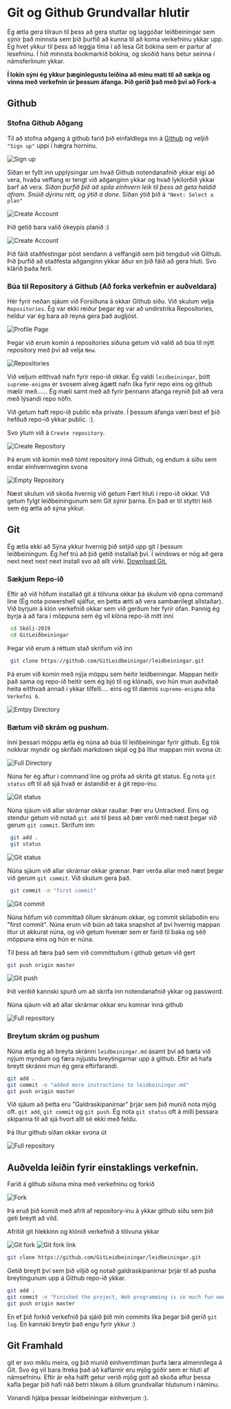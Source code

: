 # Git og Github Grundvallar hlutir

Ég ætla gera tilraun til þess að gera stuttar og laggóðar leiðbeiningar sem sýnir það minnsta sem þið þurfið að kunna til að koma verkefninu ykkar upp. Ég hvet ykkur til þess að leggja tíma í að lesa Git bókina sem er partur af lesefninu. Í hið minnsta bookmarkið bókina, og skoðið hans betur seinna í námsferlinum ykkar.

**Í lokin sýni ég ykkur þæginlegustu leiðina að mínu mati til að sækja og vinna með verkefnin úr þessum áfanga. Þið gerið það með því að Fork-a**

## Github

### Stofna Github Aðgang

Til að stofna aðgang á github farið þið einfaldlega inn á [Github](https://github.com/) og veljið `"Sign up"` uppi í hægra horninu.

![Sign up](/sign-up.png)

Síðan er fyllt inn upplýsingar um hvað Github notendanafnið ykkar eigi að vera, hvaða veffang er tengt við aðganginn ykkar og hvað lykilorðið ykkar þarf að vera. *Síðan þurfið þið að spila einhvern leik til þess að geta haldið áfram. Snúið dýrinu rétt, og ýtið á done.* Síðan ýtið þið á `"Next: Select a plan"`

![Create Account](/create-account.png)

Þið getið bara valið ókeypis planið :)

![Create Account](/choose-plan.png)

Þið fáið staðfestingar póst sendann á veffangið sem þið tengduð við Github. Þið þurfið að staðfesta aðganginn ykkar áður en þið fáið að gera hluti. Svo klárið þaða ferli.

### Búa til Repository á Github (Að forka verkefnin er auðveldara)

Hér fyrir neðan sjáum við Forsíðuna á okkar Github síðu. Við skulum velja `Repositories`. Ég var ekki reiður þegar ég var að undirstrika Repositories, heldur var ég bara að reyna gera það augljóst.

![Profile Page](/profile-page.png)

Þegar við erum komin á repositories síðuna getum við valið að búa til nýtt repository með því að velja `New`.

![Repositories](/repositories.png)

Við veljum eitthvað nafn fyrir repo-ið okkar. Ég valdi `leidbeiningar`, þótt `supreme-enigma` er svosem alveg ágætt nafn líka fyrir repo eins og github mælir með...... Ég mæli samt með að fyrir þennann áfanga reynið þið að vera með lýsandi repo nöfn.

Við getum haft repo-ið public eða private. Í þessum áfanga væri best ef þið hefðuð repo-ið ykkar public. :).

Svo ýtum við á `Create repository`.

![Create Repository](/create-repository.png)

Þá erum við komin með tómt repository inná Github, og endum á síðu sem endar einhvernveginn svona

![Empty Repository](/empty-repository.png)

Næst skulum við skoða hvernig við getum Fært hluti í repo-ið okkar. Við getum fylgt leiðbeiningunum sem Git sýnir þarna. En það er til styttri leið sem ég ætla að sýna ykkur.  

## Git

Ég ætla ekki að Sýna ykkur hvernig þið setjið upp git í þessum leiðbeiningum. Ég hef trú að þið getið installað því. Í windows er nóg að gera next next next next install svo að allt virki. [Download Git.](https://git-scm.com/download/)

### Sækjum Repo-ið

Eftir að við höfum installað git á tölvuna okkar þá skulum við opna command line (Ég nota powershell sjálfur, en þetta ætti að vera sambærilegt allstaðar). Við byrjum á klón verkefnið okkar sem við gerðum hér fyrir ofan. Þannig ég byrja á að fara í möppuna sem ég vil klóna repo-ið mitt inní

```sh
 cd Skóli-2019
 cd GitLeiðbeiningar
 ```
Þegar við erum á réttum stað skrifum við inn
```sh
 git clone https://github.com/GitLeidbeiningar/leidbeiningar.git
 ```

Þá erum við komin með nýja möppu sem heitir leidbeiningar. Mappan heitir það sama og repo-ið heitir sem ég bjó til og klónaði, svo hún mun auðvitað heita eitthvað annað í ykkar tilfelli.... eins og til dæmis `supreme-enigma` eða `Verkefni 6`.

![Emtpy Directory](/empty-directory-repository.png)

### Bætum við skrám og pushum.

Inní þessari möppu ætla ég núna að búa til leiðbeiningar fyrir github. Ég tók nokkrar myndir og skrifaði markdown skjal og þá lítur mappan mín svona út:

![Full Directory](/full-directory-repository.png)

Núna fer ég aftur í command line og prófa að skrifa git status. Ég nota `git status` oft til að sjá hvað er ástandið er á git repo-inu.

![Git status](/git-status-1.png)

Núna sjáum við allar skrárnar okkar rauðar. Þær eru Untracked. Eins og stendur getum við notað `git add` til þess að þær verði með næst þegar við gerum `git commit`. Skrifum inn:

```sh
 git add .
 git status
 ```

![Git status](/git-status-2.png)

Núna sjáum við allar skrárnar okkar grænar. Þær verða allar með næst þegar við gerum `git commit`. Við skulum gera það.

```sh
 git commit -m "first commit"
 ```

 ![Git commit](/git-commit.png)

 Núna höfum við committað öllum skránum okkar, og commit skilaboðin eru "first commit". Núna erum við búin að taka snapshot af því hvernig mappan lítur út akkurat núna, og við getum hvenær sem er farið til baka og séð möppuna eins og hún er núna.

 Til þess að færa það sem við committuðum í github getum við gert

 ```sh
 git push origin master
 ```

 ![Git push](/git-push.png)

 Þið verðið kannski spurð um að skrifa inn notendanafnið ykkar og password.

 Núna sjáum við að allar skrárnar okkar eru komnar inná github

![Full repository](/full-repository.png)

### Breytum skrám og pushum

Núna ætla ég að breyta skránni `leidbeiningar.md` ásamt því að bæta við nýjum myndum og færa nýjustu breytingarnar upp á github. Eftir að hafa breytt skránni mun ég gera eftirfarandi.

```sh
git add .
git commit -m "added more instructions to leidbeiningar.md"
git push origin master
```

Við sjáum að þetta eru "Galdraskipanirnar" þrjár sem þið munið nota mjög oft. `git add`, `git commit` og `git push`. Ég nota `git status` oft á milli þessara skipanna til að sjá hvort allt sé ekki með feldu.

Þá lítur github síðan okkar svona út

![Full repository](/full-repository.png)

## Auðvelda leiðin fyrir einstaklings verkefnin.

Farið á github síðuna mína með verkefninu og forkið

![Fork](/git-fork.png)

Þá eruð þið komið með afrit af repository-inu á ykkar github síðu sem þið geti breytt að vild.

Afritið git hlekkinn og klónið verkefnið á tölvuna ykkar

![Git fork](/clone-forked-repo.png)
![Git fork link](/clone-forked-repo-link.png)

```sh
git clone https://github.com/GitLeidbeiningar/leidbeiningar.git
```

Getið breytt því sem þið viljið og notað galdraskipanirnar þrjár til að pusha breytingunum upp á Github repo-ið ykkar.

```sh
git add .
git commit -m "Finished the project, Web programming is so much fun wow"
git push origin master
```

En ef þið forkið verkefnið þá sjáið þið mín commits líka þegar þið gerið `git log`. En kannski breytir það engu fyrir ykkur :)

## Git Framhald
git er svo miklu meira, og þið munið einhverntíman þurfa læra almennilega á Git. Svo ég vil bara ítreka það að kaflarnir eru mjög góðir sem er hluti af námsefninu. Eftir ár eða hálft getur verið mjög gott að skoða aftur þessa kafla þegar þið hafi náð betri tökum á öllum grundvallar hlutunum í náminu.

Vonandi hjálpa þessar leiðbeiningar einhverjum :).